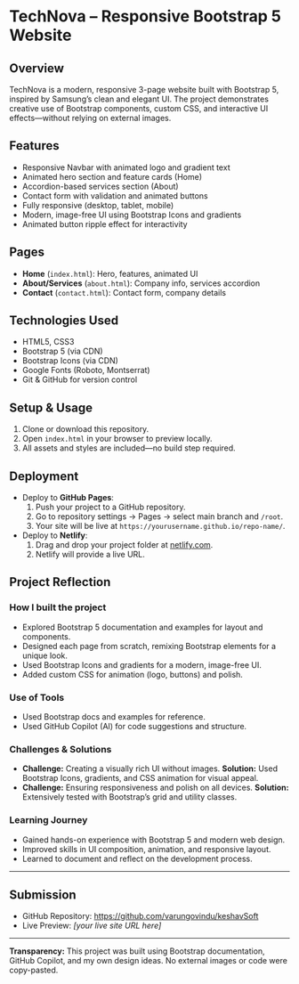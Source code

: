 
# TechNova – Responsive Bootstrap 5 Website

## Overview
TechNova is a modern, responsive 3-page website built with Bootstrap 5, inspired by Samsung’s clean and elegant UI. The project demonstrates creative use of Bootstrap components, custom CSS, and interactive UI effects—without relying on external images.

## Features
- Responsive Navbar with animated logo and gradient text
- Animated hero section and feature cards (Home)
- Accordion-based services section (About)
- Contact form with validation and animated buttons
- Fully responsive (desktop, tablet, mobile)
- Modern, image-free UI using Bootstrap Icons and gradients
- Animated button ripple effect for interactivity

## Pages
- **Home** (`index.html`): Hero, features, animated UI
- **About/Services** (`about.html`): Company info, services accordion
- **Contact** (`contact.html`): Contact form, company details

## Technologies Used
- HTML5, CSS3
- Bootstrap 5 (via CDN)
- Bootstrap Icons (via CDN)
- Google Fonts (Roboto, Montserrat)
- Git & GitHub for version control

## Setup & Usage
1. Clone or download this repository.
2. Open `index.html` in your browser to preview locally.
3. All assets and styles are included—no build step required.

## Deployment
- Deploy to **GitHub Pages**:
	1. Push your project to a GitHub repository.
	2. Go to repository settings → Pages → select main branch and `/root`.
	3. Your site will be live at `https://yourusername.github.io/repo-name/`.
- Deploy to **Netlify**:
	1. Drag and drop your project folder at [netlify.com](https://www.netlify.com/).
	2. Netlify will provide a live URL.

## Project Reflection
### How I built the project
- Explored Bootstrap 5 documentation and examples for layout and components.
- Designed each page from scratch, remixing Bootstrap elements for a unique look.
- Used Bootstrap Icons and gradients for a modern, image-free UI.
- Added custom CSS for animation (logo, buttons) and polish.

### Use of Tools
- Used Bootstrap docs and examples for reference.
- Used GitHub Copilot (AI) for code suggestions and structure.

### Challenges & Solutions
- **Challenge:** Creating a visually rich UI without images.
	**Solution:** Used Bootstrap Icons, gradients, and CSS animation for visual appeal.
- **Challenge:** Ensuring responsiveness and polish on all devices.
	**Solution:** Extensively tested with Bootstrap’s grid and utility classes.

### Learning Journey
- Gained hands-on experience with Bootstrap 5 and modern web design.
- Improved skills in UI composition, animation, and responsive layout.
- Learned to document and reflect on the development process.


---

## Submission
- GitHub Repository: https://github.com/varungovindu/keshavSoft
- Live Preview: _[your live site URL here]_

---
**Transparency:** This project was built using Bootstrap documentation, GitHub Copilot, and my own design ideas. No external images or code were copy-pasted.
